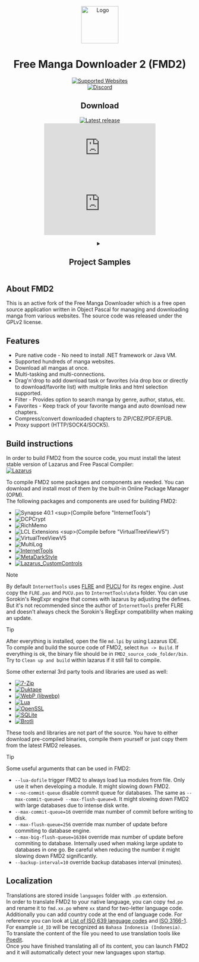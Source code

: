 <div align="center">
<img src="mangadownloader/md.ico" alt="Logo" style="width: 100px" />
<h1>Free Manga Downloader 2 (FMD2)</h1>

[![Supported Websites](https://img.shields.io/badge/Supported%20Websites-Blue?style=for-the-badge&color=purple)](https://github.com/dazedcat19/FMD2/blob/master/docs/SUPPORTED_WEBSITES.md)  
[![Discord](https://img.shields.io/badge/Discord-FMD-Blue?style=for-the-badge&color=blue&logo=discord&logoColor=white)](https://discord.gg/cXKKgw3)

## Download

[![Latest release](https://img.shields.io/github/release/dazedcat19/FMD2?style=for-the-badge)](https://github.com/dazedcat19/FMD2/releases/latest)  
[![Download latest release (Win32)](https://img.shields.io/github/downloads/dazedcat19/FMD2/latest/fmd_2.0.34.5_i386-win32.7z?style=for-the-badge&label=Win32)](https://github.com/dazedcat19/FMD2/releases/download/2.0.34.5/fmd_2.0.34.5_i386-win32.7z)
[![Download latest release (Win64)](https://img.shields.io/github/downloads/dazedcat19/FMD2/latest/fmd_2.0.34.5_x86_64-win64.7z?style=for-the-badge&label=Win64)](https://github.com/dazedcat19/FMD2/releases/download/2.0.34.5/fmd_2.0.34.5_x86_64-win64.7z)
</div>

<div align="center">
<details>
  <summary>
    <h2>Project Samples</h2>
  </summary>

![image](https://github.com/user-attachments/assets/21154bac-45af-421e-aa91-d702c694cde1)
![image](https://github.com/user-attachments/assets/48c2021b-b92a-4150-90b6-6dac7c305020)
![image](https://github.com/user-attachments/assets/001af028-5d25-48fe-a88c-5b03ab62982f)

</details>
</div>

## About FMD2

This is an active fork of the Free Manga Downloader which is a free open source application written in Object Pascal for managing and downloading manga from various websites. The source code was released under the GPLv2 license.

## Features

- Pure native code - No need to install .NET framework or Java VM.
- Supported hundreds of manga websites.
- Download all mangas at once.
- Multi-tasking and multi-connections.
- Drag'n'drop to add download task or favorites (via drop box or directly to download/favorite list) with multiple links and html selection supported.
- Filter - Provides option to search manga by genre, author, status, etc.
- Favorites - Keep track of your favorite manga and auto download new chapters.
- Compress/convert downloaded chapters to ZIP/CBZ/PDF/EPUB.
- Proxy support (HTTP/SOCK4/SOCK5).

## Build instructions

In order to build FMD2 from the source code, you must install the latest stable version of Lazarus and Free Pascal Compiler:  
[![Lazarus](https://img.shields.io/badge/Lazarus%20IDE-Blue?style=for-the-badge&color=blue)](https://sourceforge.net/projects/lazarus/files/Lazarus%20Windows%2064%20bits/)  

To compile FMD2 some packages and components are needed. You can download and install most of them by the built-in Online Package Manager (OPM).  
The following packages and components are used for building FMD2:  
- ![Synapse 40.1](https://img.shields.io/badge/Synapse%2040.1-OPM%20(40.1.0.0)-Blue?style=plastic&color=blue) <sup>(Compile before "InternetTools")</sup>  
- ![DCPCrypt](https://img.shields.io/badge/DCPCrypt-OPM%20(2.0.4.2)-Blue?style=plastic&color=blue)  
- ![RichMemo](https://img.shields.io/badge/RichMemo-OPM%20(1.0.0.0)-Blue?style=plastic&color=blue)  
- ![LCL Extensions](https://img.shields.io/badge/LCL%20Extensions-OPM%20(0.6.1.0)-Blue?style=plastic&color=blue) <sup>(Compile before "VirtualTreeViewV5")</sup>  
- ![VirtualTreeViewV5](https://img.shields.io/badge/VirtualTreeViewV5-OPM%20(5.5.3.1)-Blue?style=plastic&color=blue)  
- ![MultiLog](https://img.shields.io/badge/MultiLog-OPM%20(0.7.0.0)-Blue?style=plastic&color=blue)  
- [![InternetTools](https://img.shields.io/badge/InternetTools-GitHub-Blue?style=plastic&color=blue)](https://github.com/benibela/internettools)  
- [![MetaDarkStyle](https://img.shields.io/badge/MetaDarkStyle-GitHub-Blue?style=plastic&color=blue)](https://github.com/zamtmn/metadarkstyle)  
- [![Lazarus_CustomControls](https://img.shields.io/badge/Lazarus_CustomControls-GitHub-Blue?style=plastic&color=blue)](https://github.com/NhKPaNdA/Lazarus_CustomControls)

> [!NOTE]
> By default `InternetTools` uses [FLRE](https://github.com/BeRo1985/flre) and [PUCU](https://github.com/BeRo1985/PUCU) for its regex engine. Just copy the `FLRE.pas` and `PUCU.pas` to `InternetTools\data` folder. You can use Sorokin's RegExpr engine that comes with lazarus by adjusting the defines. But it's not recommended since the author of `InternetTools` prefer FLRE and doesn't always check the Sorokin's RegExpr compatibility when making an update.

> [!TIP]
> After everything is installed, open the file `md.lpi` by using Lazarus IDE.  
> To compile and build the source code of FMD2, select `Run -> Build`. If everything is ok, the binary file should be in `FMD2_source_code_folder/bin`.  
> Try to `Clean up and build` within lazarus if it still fail to compile.

Some other external 3rd party tools and libraries are used as well:  
- [![7-Zip](https://img.shields.io/badge/7--Zip%20(Standalone)-19.00-Blue?style=plastic&color=blue)](https://www.7-zip.org)  
- [![Duktape](https://img.shields.io/badge/Duktape-2.5.0-Blue?style=plastic&color=blue)](https://github.com/grijjy/DelphiDuktape)  
- [![WebP (libwebp)](https://img.shields.io/badge/WebP%20(libwebp)-1.1.0-Blue?style=plastic&color=blue)](https://github.com/webmproject/libwebp/)  
- [![Lua](https://img.shields.io/badge/Lua-5.4.2-Blue?style=plastic&color=blue)](http://www.lua.org/download)  
- [![OpenSSL](https://img.shields.io/badge/OpenSSL-1.1.1g-Blue?style=plastic&color=blue)](https://www.openssl.org/)  
- [![SQLite](https://img.shields.io/badge/SQLite-3.46.0-Blue?style=plastic&color=blue)](https://www.sqlite.org/)  
- [![Brotli](https://img.shields.io/badge/Brotli-1.0.8-Blue?style=plastic&color=blue)](https://www.brotli.org/)  
  
These tools and libraries are not part of the source. You have to either download pre-compiled binaries, compile them yourself or just copy them from the latest FMD2 releases.

> [!TIP]
> Some useful arguments that can be used in FMD2:
- `--lua-dofile` trigger FMD2 to always load lua modules from file. Only use it when developing a module. It might slowing down FMD2.
- `--no-commit-queue` disable commit queue for databases. The same as `--max-commit-queue=0 --max-flush-queue=0`. It might slowing down FMD2 with large databases due to intense disk write.
- `--max-commit-queue=16` override max number of commit before writing to disk.
- `--max-flush-queue=256` override max number of update before commiting to database engine.
- `--max-big-flush-queue=16384` override max number of update before commiting to database. Internally used when making large update to databases in one go. Be careful when reducing the number it might slowing down FMD2 significantly.
- `--backup-interval=10` override backup databases interval (minutes).
  
## Localization

Translations are stored inside `languages` folder with `.po` extension.  
In order to translate FMD2 to your native language, you can copy `fmd.po` and rename it to `fmd.xx.po` where `xx` stand for two-letter language code.  
Additionally you can add country code at the end of language code. For reference you can look at [List of ISO 639 language codes](https://en.wikipedia.org/wiki/List_of_ISO_639_language_codes) and [ISO 3166-1](https://en.wikipedia.org/wiki/ISO_3166-1). For example `id_ID` will be recognized as `Bahasa Indonesia (Indonesia)`.  
To translate the content of the file you need to use translation tools like [Poedit](https://poedit.net).  
Once you have finished translating all of its content, you can launch FMD2 and it will automatically detect your new languages upon startup.
